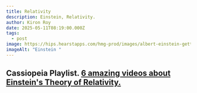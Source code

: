 ```yaml
---
title: Relativity
description: Einstein, Relativity.
author: Kiron Roy
date: 2025-05-11T08:19:00.000Z
tags:
  - post
image: https://hips.hearstapps.com/hmg-prod/images/albert-einstein-gettyimages-123395987.jpg?resize=1200:*
imageAlt: "Einstein "
---
```

## Cassiopeia Playlist. [6 amazing videos about Einstein's Theory of Relativity. ](https://www.youtube.com/playlist?list=PLjYsRyunM7zdYRArHKyj16dQOWB-eVFrS)